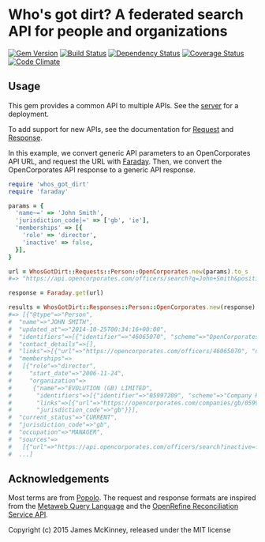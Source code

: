 # Who's got dirt? A federated search API for people and organizations

[![Gem Version](https://badge.fury.io/rb/whos_got_dirt.svg)](https://badge.fury.io/rb/whos_got_dirt)
[![Build Status](https://secure.travis-ci.org/influencemapping/whos_got_dirt-gem.png)](https://travis-ci.org/influencemapping/whos_got_dirt-gem)
[![Dependency Status](https://gemnasium.com/influencemapping/whos_got_dirt-gem.png)](https://gemnasium.com/influencemapping/whos_got_dirt-gem)
[![Coverage Status](https://coveralls.io/repos/influencemapping/whos_got_dirt-gem/badge.svg)](https://coveralls.io/r/influencemapping/whos_got_dirt-gem)
[![Code Climate](https://codeclimate.com/github/influencemapping/whos_got_dirt-gem.png)](https://codeclimate.com/github/influencemapping/whos_got_dirt-gem)

## Usage

This gem provides a common API to multiple APIs. See the [server](https://github.com/influencemapping/whos_got_dirt-server) for a deployment.

To add support for new APIs, see the documentation for [Request](http://www.rubydoc.info/gems/whos_got_dirt/WhosGotDirt/Request) and [Response](http://www.rubydoc.info/gems/whos_got_dirt/WhosGotDirt/Response).

In this example, we convert generic API parameters to an OpenCorporates API URL, and request the URL with [Faraday](https://github.com/lostisland/faraday). Then, we convert the OpenCorporates API response to a generic API response.

```ruby
require 'whos_got_dirt'
require 'faraday'

params = {
  'name~=' => 'John Smith',
  'jurisdiction_code|=' => ['gb', 'ie'],
  'memberships' => [{
    'role' => 'director',
    'inactive' => false,
  }],
}

url = WhosGotDirt::Requests::Person::OpenCorporates.new(params).to_s
#=> "https://api.opencorporates.com/officers/search?q=John+Smith&position=director&inactive=false&jurisdiction_code=gb%7Cie&order=score"

response = Faraday.get(url)

results = WhosGotDirt::Responses::Person::OpenCorporates.new(response).to_a
#=> [{"@type"=>"Person",
#  "name"=>"JOHN SMITH",
#  "updated_at"=>"2014-10-25T00:34:16+00:00",
#  "identifiers"=>[{"identifier"=>"46065070", "scheme"=>"OpenCorporates"}],
#  "contact_details"=>[],
#  "links"=>[{"url"=>"https://opencorporates.com/officers/46065070", "note"=>"OpenCorporates URL"}],
#  "memberships"=>
#   [{"role"=>"director",
#     "start_date"=>"2006-11-24",
#     "organization"=>
#      {"name"=>"EVOLUTION (GB) LIMITED",
#       "identifiers"=>[{"identifier"=>"05997209", "scheme"=>"Company Register"}],
#       "links"=>[{"url"=>"https://opencorporates.com/companies/gb/05997209", "note"=>"OpenCorporates URL"}],
#       "jurisdiction_code"=>"gb"}}],
#  "current_status"=>"CURRENT",
#  "jurisdiction_code"=>"gb",
#  "occupation"=>"MANAGER",
#  "sources"=>
#   [{"url"=>"https://api.opencorporates.com/officers/search?inactive=false&jurisdiction_code=gb%7Cie&order=score&position=director&q=John+Smith", "note"=>"OpenCorporates"}]},
#  ...]
```

## Acknowledgements

Most terms are from [Popolo](http://www.popoloproject.com/). The request and response formats are inspired from the [Metaweb Query Language](http://mql.freebaseapps.com/index.html) and the [OpenRefine Reconciliation Service API](https://github.com/OpenRefine/OpenRefine/wiki/Reconciliation-Service-API).

Copyright (c) 2015 James McKinney, released under the MIT license
